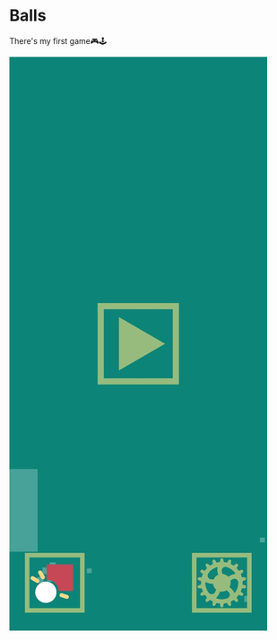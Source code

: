 # Balls

There's my first game🎮🕹️

![Image alt](https://github.com/matvuric/Balls/raw/master/1.jpg)
